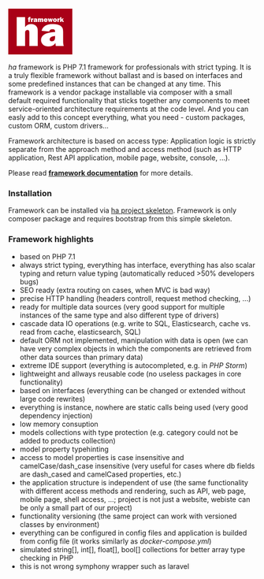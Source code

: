![ha framework](docs/img/ha-logo.png "ha framework")

*ha* framework is PHP 7.1 framework for professionals with strict typing. It is a truly flexible framework without ballast and is based on interfaces and some predefined instances that can be changed at any time. This framework is a vendor package installable via composer with a small default required functionality that sticks together any components to meet service-oriented architecture requirements at the code level. And you can easly add to this concept everything, what you need - custom packages, custom ORM, custom drivers...

Framework architecture is based on access type: Application logic is strictly separate from the approach method and access method (such as HTTP application, Rest API application, mobile page, website, console, ...).

Please read [**framework documentation**](docs/index.md) for more details.

### Installation

Framework can be installed via [ha project skeleton](https://github.com/itrnka/ha-project-skeleton/blob/master/README.md). Framework is only composer package and requires bootstrap from this simple skeleton.

### Framework highlights

- based on PHP 7.1
- always strict typing, everything has interface, everything has also scalar typing and return value typing (automatically reduced >50% developers bugs)
- SEO ready (extra routing on cases, when MVC is bad way)
- precise HTTP handling (headers controll, request method checking, ...)
- ready for multiple data sources (very good support for multiple instances of the same type and also different type of drivers)
- cascade data IO operations (e.g. write to SQL, Elasticsearch, cache vs. read from cache, elasticsearch, SQL)
- default ORM not implemented, manipulation with data is open (we can have very complex objects in which the components are retrieved from other data sources than primary data)
- extreme IDE support (everything is autocompleted, e.g. in *PHP Storm*)
- lightweight and allways reusable code (no useless packages in core functionality)
- based on interfaces (everything can be changed or extended without large code rewrites)
- everything is instance, nowhere are static calls being used (very good dependency injection)
- low memory consuption
- models collections with type protection (e.g. category could not be added to products collection)
- model property typehinting
- access to model properties is case insensitive and camelCase/dash_case insensitive (very useful for cases where db fields are dash_cased and camelCased properties, etc.)
- the application structure is independent of use (the same functionality with different access methods and rendering, such as API, web page, mobile page, shell access, ...; project is not just a website, webiste can be only a small part of our project)
- functionality versioning (the same project can work with versioned classes by environment)
- everything can be configured in config files and application is builded from config file (it works similarly as *docker-compose.yml*)
- simulated string[], int[], float[], bool[] collections for better array type checking in PHP
- this is not wrong symphony wrapper such as laravel

